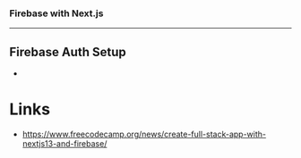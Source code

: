 ### Firebase with Next.js
-----------------------------------------------------------------
## Firebase Auth Setup
- 






# Links
- https://www.freecodecamp.org/news/create-full-stack-app-with-nextjs13-and-firebase/
